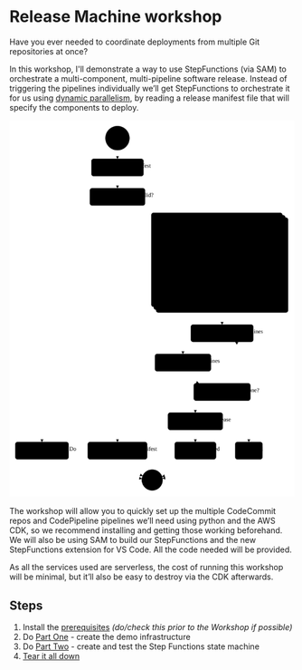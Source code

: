 # Release Machine workshop

Have you ever needed to coordinate deployments from multiple Git repositories at once?

In this workshop, I'll demonstrate a way to use StepFunctions (via SAM) to orchestrate a multi-component, multi-pipeline software release. Instead of triggering the pipelines individually we’ll get StepFunctions to orchestrate it for us using [dynamic parallelism](https://aws.amazon.com/blogs/aws/new-step-functions-support-for-dynamic-parallelism/), by reading a release manifest file that will specify the components to deploy.

![alt text](https://github.com/guysqr/release-machine/raw/master/release-machine.svg?sanitize=true 'Successful Execution')

The workshop will allow you to quickly set up the multiple CodeCommit repos and CodePipeline pipelines we’ll need using python and the AWS CDK, so we recommend installing and getting those working beforehand. We will also be using SAM to build our StepFunctions and the new StepFunctions extension for VS Code. All the code needed will be provided.

As all the services used are serverless, the cost of running this workshop will be minimal, but it’ll also be easy to destroy via the CDK afterwards.

## Steps

1. Install the [prerequisites](prerequisites.md) _(do/check this prior to the Workshop if possible)_
2. Do [Part One](part-one.md) - create the demo infrastructure
3. Do [Part Two](part-two.md) - create and test the Step Functions state machine
4. [Tear it all down](teardown.md)
